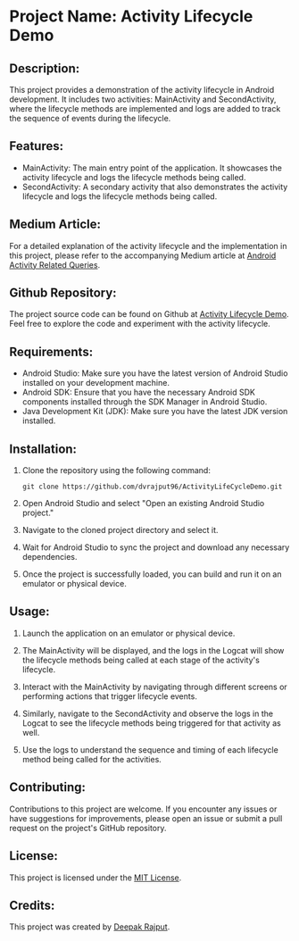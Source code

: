 # Project Name: Activity Lifecycle Demo

## Description:
This project provides a demonstration of the activity lifecycle in Android development. It includes two activities: MainActivity and SecondActivity, where the lifecycle methods are implemented and logs are added to track the sequence of events during the lifecycle.

## Features:
- MainActivity: The main entry point of the application. It showcases the activity lifecycle and logs the lifecycle methods being called.
- SecondActivity: A secondary activity that also demonstrates the activity lifecycle and logs the lifecycle methods being called.

## Medium Article:
For a detailed explanation of the activity lifecycle and the implementation in this project, please refer to the accompanying Medium article at [Android Activity Related Queries](https://medium.com/@dvrajput96/android-activity-related-queries-ddce0a261b31).

## Github Repository:
The project source code can be found on Github at [Activity Lifecycle Demo](https://github.com/dvrajput96/ActivityLifeCycleDemo). Feel free to explore the code and experiment with the activity lifecycle.

## Requirements:
- Android Studio: Make sure you have the latest version of Android Studio installed on your development machine.
- Android SDK: Ensure that you have the necessary Android SDK components installed through the SDK Manager in Android Studio.
- Java Development Kit (JDK): Make sure you have the latest JDK version installed.

## Installation:
1. Clone the repository using the following command:
   ```
   git clone https://github.com/dvrajput96/ActivityLifeCycleDemo.git
   ```

2. Open Android Studio and select "Open an existing Android Studio project."

3. Navigate to the cloned project directory and select it.

4. Wait for Android Studio to sync the project and download any necessary dependencies.

5. Once the project is successfully loaded, you can build and run it on an emulator or physical device.

## Usage:
1. Launch the application on an emulator or physical device.

2. The MainActivity will be displayed, and the logs in the Logcat will show the lifecycle methods being called at each stage of the activity's lifecycle.

3. Interact with the MainActivity by navigating through different screens or performing actions that trigger lifecycle events.

4. Similarly, navigate to the SecondActivity and observe the logs in the Logcat to see the lifecycle methods being triggered for that activity as well.

5. Use the logs to understand the sequence and timing of each lifecycle method being called for the activities.

## Contributing:
Contributions to this project are welcome. If you encounter any issues or have suggestions for improvements, please open an issue or submit a pull request on the project's GitHub repository.

## License:
This project is licensed under the [MIT License](https://github.com/dvrajput96/ActivityLifeCycleDemo/blob/main/LICENSE).

## Credits:
This project was created by [Deepak Rajput](https://github.com/dvrajput96).